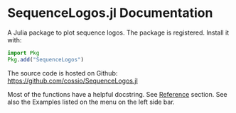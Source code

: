 # SequenceLogos.jl Documentation

A Julia package to plot sequence logos. The package is registered. Install it with:

```julia
import Pkg
Pkg.add("SequenceLogos")
```

The source code is hosted on Github: <https://github.com/cossio/SequenceLogos.jl>

Most of the functions have a helpful docstring. See [Reference](@ref) section. See also the Examples listed on the menu on the left side bar.